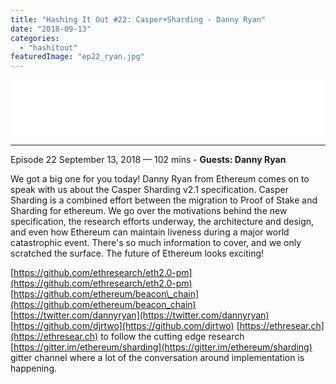```yaml
---
title: "Hashing It Out #22: Casper+Sharding - Danny Ryan"
date: "2018-09-13"
categories: 
  - "hashitout"
featuredImage: "ep22_ryan.jpg"
---
```


<iframe style="border: none;" src="//html5-player.libsyn.com/embed/episode/id/7042700/height/90/theme/custom/autoplay/no/autonext/no/thumbnail/yes/preload/no/no_addthis/no/direction/backward/render-playlist/no/custom-color/9d3aa9/" width="100%" height="90" scrolling="no" allowfullscreen="allowfullscreen"></iframe>

* * *

 Episode 22 September 13, 2018 — 102 mins - **Guests: Danny Ryan**

We got a big one for you today! Danny Ryan from Ethereum comes on to speak with us about the Casper Sharding v2.1 specification. Casper Sharding is a combined effort between the migration to Proof of Stake and Sharding for ethereum. We go over the motivations behind the new specification, the research efforts underway, the architecture and design, and even how Ethereum can maintain liveness during a major world catastrophic event. There's so much information to cover, and we only scratched the surface. The future of Ethereum looks exciting!

[https://github.com/ethresearch/eth2.0-pm](https://github.com/ethresearch/eth2.0-pm) [https://github.com/ethereum/beacon\_chain](https://github.com/ethereum/beacon_chain) [https://twitter.com/dannyryan](https://twitter.com/dannyryan) [https://github.com/djrtwo](https://github.com/djrtwo) [https://ethresear.ch](https://ethresear.ch) to follow the cutting edge research [https://gitter.im/ethereum/sharding](https://gitter.im/ethereum/sharding) gitter channel where a lot of the conversation around implementation is happening.
